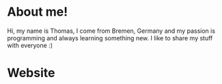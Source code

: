 # About me!
Hi, my name is Thomas, I come from Bremen, Germany and my passion is programming and always learning something new. I like to share my stuff with everyone :)

# Website
